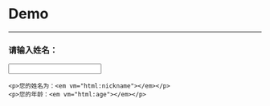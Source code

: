 # Demo

---

<style>
.demo { padding: 10px; background-color: #efefef; }  
</style>

<div id="main">
  <form action="">
    <h3><label for="nickname">请输入姓名：</label></h3>
    <p>
      <input id="nickname" type="text" name="nickname" 
             vm="val:nickname, 
                  on:change=updateMe, 
                  on:click=showTips" />
    </p>
    
    <p>您的姓名为：<em vm="html:nickname"></em></p>
    <p>您的年龄：<em vm="html:age"></em></p>
    
  </form>
</div>

<script>
define("main", function(require, exports, module){
  var $        = require("jquery");
  var Backbone = require("src/backbone.vm");
  
  // for test
  window.$        = $;
  window.Backbone = Backbone;
  
  // console.dir(new (Backbone.VM.extend({"id":12})) )
  
  // console.log(jQuery);
  
  var MainApp = Backbone.VM.extend({
    
    // default vm value
    defaults: {
      "nickname": "木頭",
      "age"     : 99,
      "friends" : ["sa", "sb", "sc"]
    },

    // Bind Dom id, Control of the scope of the VM
    // So, you can define some VM object
    el: "#main",
    
    // At initialization we do something
    initialize: function() {
      // do something...
    },
    
    // when vm.name changed
    updateMe: function() {
    
    },
    
    // when input[name] click, do this function
    showTips: function(e) {
      // modify name's value
      this.vm.set("name", "antony");
    }
  });
  
  // init new MainApp
  window.mainapp = new MainApp();
  
  
});

seajs.use("main");
</script>